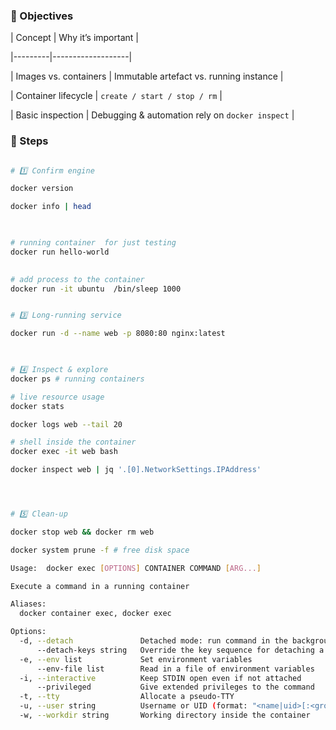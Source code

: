 ### 🎯 Objectives

| Concept | Why it’s important |

|---------|-------------------|

| Images vs. containers | 
Immutable artefact vs. running instance |

| Container lifecycle | `create / start / stop / rm` |

| Basic inspection | Debugging & automation rely on `docker inspect` |

  

### 📝 Steps

```bash

# 1️⃣ Confirm engine

docker version

docker info | head

  

# running container  for just testing 
docker run hello-world

  
# add process to the container 
docker run -it ubuntu  /bin/sleep 1000


# 3️⃣ Long‑running service

docker run -d --name web -p 8080:80 nginx:latest

  

# 4️⃣ Inspect & explore
docker ps # running containers

# live resource usage
docker stats 

docker logs web --tail 20

# shell inside the container
docker exec -it web bash 

docker inspect web | jq '.[0].NetworkSettings.IPAddress'




# 5️⃣ Clean‑up

docker stop web && docker rm web

docker system prune -f # free disk space

```
```bash 
Usage:  docker exec [OPTIONS] CONTAINER COMMAND [ARG...]

Execute a command in a running container

Aliases:
  docker container exec, docker exec

Options:
  -d, --detach               Detached mode: run command in the background
      --detach-keys string   Override the key sequence for detaching a container
  -e, --env list             Set environment variables
      --env-file list        Read in a file of environment variables
  -i, --interactive          Keep STDIN open even if not attached
      --privileged           Give extended privileges to the command
  -t, --tty                  Allocate a pseudo-TTY
  -u, --user string          Username or UID (format: "<name|uid>[:<group|gid>]")
  -w, --workdir string       Working directory inside the container
```